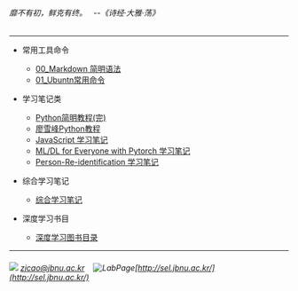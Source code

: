 ###### 靡不有初，鲜克有终。 &nbsp; --《诗经·大雅·荡》
---

- 常用工具命令

  - [00_Markdown 简明语法](./Diary/00_Markdown-Commands.md)
  - [01_Ubuntn常用命令](./Diary/00_Conda-Commands.md)

  
- 学习笔记类

  - [Python简明教程(完)](./A-Byte-of-Python)
  - [廖雪峰Python教程](./LiaoXuefeng-Python)
  - [JavaScript 学习笔记](./JavaScript)
  - [ML/DL for Everyone with Pytorch 学习笔记](./ML-DL-Pytorch)
  - [Person-Re-identification 学习笔记](./Person-Re-identification)

- 综合学习笔记
  
  - [综合学习笔记](./Diary)
  
- 深度学习书目

  - [深度学习图书目录](https://github.com/zjcao/books)
  
  [](http://sel.chonbuk.ac.kr/selweb/data/papers/czj.jpg?_t=1560051037)
    

---
###### ![](./images/mail.ico) *zjcao@jbnu.ac.kr* &nbsp;&nbsp; ![LabPage](./images/link.ico)[http://sel.jbnu.ac.kr/](http://sel.jbnu.ac.kr/)

